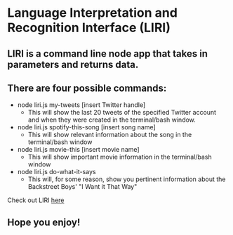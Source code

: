# Language Interpretation and Recognition Interface (LIRI)

## LIRI is a command line node app that takes in parameters and returns data.

## There are four possible commands:
* node liri.js my-tweets [insert Twitter handle]
  * This will show the last 20 tweets of the specified Twitter account and when they were created in the terminal/bash window.
* node liri.js spotify-this-song [insert song name]
  * This will show relevant information about the song in the terminal/bash window
* node liri.js movie-this [insert movie name]
  * This will show important movie information in the terminal/bash window
* node liri.js do-what-it-says
  * This will, for some reason, show you pertinent information about the Backstreet Boys' "I Want it That Way"

Check out LIRI [here](https://github.com/wllm-chndlr/liri-node-app)

## Hope you enjoy!

